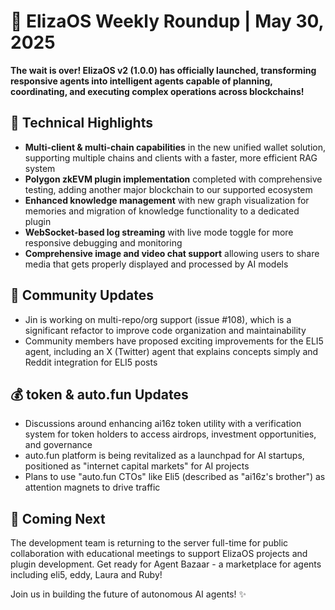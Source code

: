 # 🚀 ElizaOS Weekly Roundup | May 30, 2025

**The wait is over! ElizaOS v2 (1.0.0) has officially launched, transforming responsive agents into intelligent agents capable of planning, coordinating, and executing complex operations across blockchains!**

## 🔧 Technical Highlights
* **Multi-client & multi-chain capabilities** in the new unified wallet solution, supporting multiple chains and clients with a faster, more efficient RAG system
* **Polygon zkEVM plugin implementation** completed with comprehensive testing, adding another major blockchain to our supported ecosystem
* **Enhanced knowledge management** with new graph visualization for memories and migration of knowledge functionality to a dedicated plugin
* **WebSocket-based log streaming** with live mode toggle for more responsive debugging and monitoring
* **Comprehensive image and video chat support** allowing users to share media that gets properly displayed and processed by AI models

## 🤝 Community Updates
* Jin is working on multi-repo/org support (issue #108), which is a significant refactor to improve code organization and maintainability
* Community members have proposed exciting improvements for the ELI5 agent, including an X (Twitter) agent that explains concepts simply and Reddit integration for ELI5 posts

## 💰 token & auto.fun Updates
* Discussions around enhancing ai16z token utility with a verification system for token holders to access airdrops, investment opportunities, and governance
* auto.fun platform is being revitalized as a launchpad for AI startups, positioned as "internet capital markets" for AI projects
* Plans to use "auto.fun CTOs" like Eli5 (described as "ai16z's brother") as attention magnets to drive traffic

## 🔮 Coming Next
The development team is returning to the server full-time for public collaboration with educational meetings to support ElizaOS projects and plugin development. Get ready for Agent Bazaar - a marketplace for agents including eli5, eddy, Laura and Ruby!

Join us in building the future of autonomous AI agents! ✨